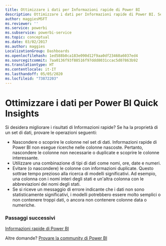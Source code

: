 ```yaml
---
title: Ottimizzare i dati per Informazioni rapide di Power BI
description: Ottimizzare i dati per Informazioni rapide di Power BI. Se Power BI non trova approfondimenti nei dati, ecco alcune operazioni da eseguire
author: maggiesMSFT
ms.reviewer: ''
ms.service: powerbi
ms.subservice: powerbi-service
ms.topic: conceptual
ms.date: 03/02/2017
ms.author: maggies
LocalizationGroup: Dashboards
ms.openlocfilehash: 1ed588b0ca183e090d12f9aa0df23460a6037ed4
ms.sourcegitcommit: 7aa0136f93f88516f97ddd8031ccac5d07863b92
ms.translationtype: HT
ms.contentlocale: it-IT
ms.lasthandoff: 05/05/2020
ms.locfileid: "73872203"
---
```

# <a name="optimize-your-data-for-power-bi-quick-insights"></a>Ottimizzare i dati per Power BI Quick Insights
Si desidera migliorare i risultati di Informazioni rapide?  Se ha la proprietà di un set di dati, provare le operazioni seguenti:

* Nascondere o scoprire le colonne nel set di dati. Informazioni rapide di Power BI non esegue ricerche nelle colonne nascoste.  Pertanto, nascondere le colonne non necessarie o duplicate e scoprire le colonne interessante.
* Utilizzare una combinazione di tipi di dati come nomi, ore, date e numeri.
* Evitare (o nascondere) le colonne con informazioni duplicate.  Questo sottrae tempo prezioso alla ricerca di modelli significativi.  Ad esempio, una colonna con i nomi interi degli stati e un'altra colonna con le abbreviazioni dei nomi degli stati.
* Se si riceve un messaggio di errore indicante che i dati non sono statisticamente significativi,  i modelli potrebbero essere molto semplici o non contenere troppi dati, o ancora non contenere colonne data o numeriche.

### <a name="next-steps"></a>Passaggi successivi
[Informazioni rapide di Power BI](consumer/end-user-insights.md)

Altre domande? [Provare la community di Power BI](https://community.powerbi.com/)

